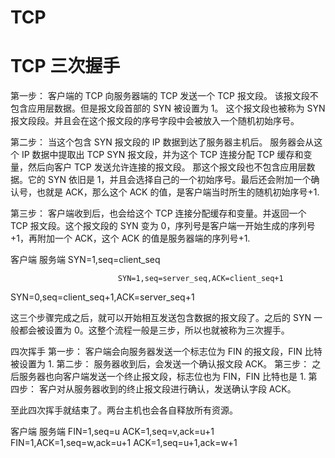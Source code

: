 # TCP

# TCP 三次握手

第一步：
客户端的 TCP 向服务器端的 TCP 发送一个 TCP 报文段。
该报文段不包含应用层数据。但是报文段首部的 SYN 被设置为 1。
这个报文段也被称为 SYN 报文段段。并且会在这个报文段的序号字段中会被放入一个随机初始序号。

第二步：
当这个包含 SYN 报文段的 IP 数据到达了服务器主机后。
服务器会从这个 IP 数据中提取出 TCP SYN 报文段，并为这个 TCP 连接分配 TCP 缓存和变量，然后向客户 TCP 发送允许连接的报文段。
那这个报文段也不包含应用层数据。它的 SYN 依旧是 1，并且会选择自己的一个初始序号。最后还会附加一个确认号，也就是 ACK，那么这个 ACK 的值，是客户端当时所生的随机初始序号+1.

第三步：
客户端收到后，也会给这个 TCP 连接分配缓存和变量。并返回一个 TCP 报文段。这个报文段的 SYN 变为 0，序列号是客户端一开始生成的序列号+1，再附加一个 ACK，这个 ACK 的值是服务器端的序列号+1.

客户端 服务端
SYN=1,seq=client_seq

                            SYN=1,seq=server_seq,ACK=client_seq+1

SYN=0,seq=client_seq+1,ACK=server_seq+1

这三个步骤完成之后，就可以开始相互发送包含数据的报文段了。之后的 SYN 一般都会被设置为 0。这整个流程一般是三步，所以也就被称为三次握手。

四次挥手
第一步：
客户端会向服务器发送一个标志位为 FIN 的报文段，FIN 比特被设置为 1.
第二步：
服务器收到后，会发送一个确认报文段 ACK。
第三步：
之后服务器也向客户端发送一个终止报文段，标志位也为 FIN，FIN 比特也是 1.
第四步：
客户对从服务器收到的终止报文段进行确认，发送确认字段 ACK。

至此四次挥手就结束了。两台主机也会各自释放所有资源。

客户端 服务端
FIN=1,seq=u
ACK=1,seq=v,ack=u+1
FIN=1,ACK=1,seq=w,ack=u+1
ACK=1,seq=u+1,ack=w+1
